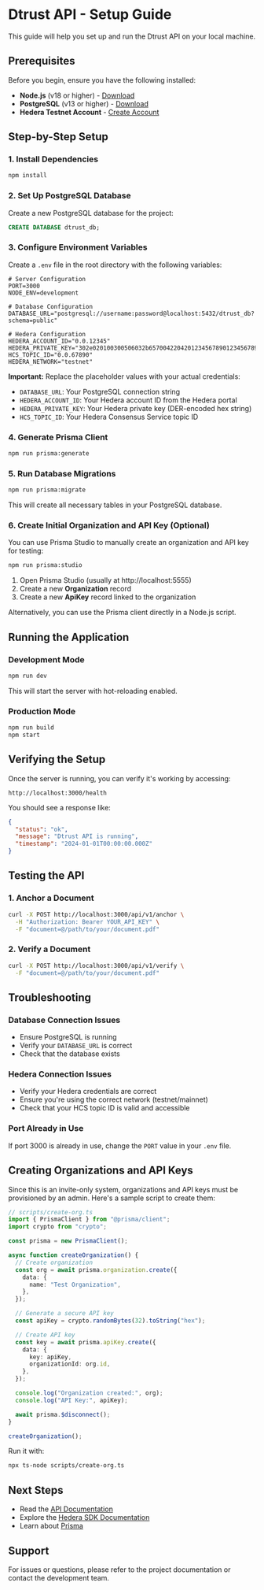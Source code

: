 # Dtrust API - Setup Guide

This guide will help you set up and run the Dtrust API on your local machine.

## Prerequisites

Before you begin, ensure you have the following installed:

- **Node.js** (v18 or higher) - [Download](https://nodejs.org/)
- **PostgreSQL** (v13 or higher) - [Download](https://www.postgresql.org/download/)
- **Hedera Testnet Account** - [Create Account](https://portal.hedera.com/)

## Step-by-Step Setup

### 1. Install Dependencies

```bash
npm install
```

### 2. Set Up PostgreSQL Database

Create a new PostgreSQL database for the project:

```sql
CREATE DATABASE dtrust_db;
```

### 3. Configure Environment Variables

Create a `.env` file in the root directory with the following variables:

```env
# Server Configuration
PORT=3000
NODE_ENV=development

# Database Configuration
DATABASE_URL="postgresql://username:password@localhost:5432/dtrust_db?schema=public"

# Hedera Configuration
HEDERA_ACCOUNT_ID="0.0.12345"
HEDERA_PRIVATE_KEY="302e020100300506032b65700422042012345678901234567890123456789012"
HCS_TOPIC_ID="0.0.67890"
HEDERA_NETWORK="testnet"
```

**Important:** Replace the placeholder values with your actual credentials:

- `DATABASE_URL`: Your PostgreSQL connection string
- `HEDERA_ACCOUNT_ID`: Your Hedera account ID from the Hedera portal
- `HEDERA_PRIVATE_KEY`: Your Hedera private key (DER-encoded hex string)
- `HCS_TOPIC_ID`: Your Hedera Consensus Service topic ID

### 4. Generate Prisma Client

```bash
npm run prisma:generate
```

### 5. Run Database Migrations

```bash
npm run prisma:migrate
```

This will create all necessary tables in your PostgreSQL database.

### 6. Create Initial Organization and API Key (Optional)

You can use Prisma Studio to manually create an organization and API key for testing:

```bash
npm run prisma:studio
```

1. Open Prisma Studio (usually at http://localhost:5555)
2. Create a new **Organization** record
3. Create a new **ApiKey** record linked to the organization

Alternatively, you can use the Prisma client directly in a Node.js script.

## Running the Application

### Development Mode

```bash
npm run dev
```

This will start the server with hot-reloading enabled.

### Production Mode

```bash
npm run build
npm start
```

## Verifying the Setup

Once the server is running, you can verify it's working by accessing:

```
http://localhost:3000/health
```

You should see a response like:

```json
{
  "status": "ok",
  "message": "Dtrust API is running",
  "timestamp": "2024-01-01T00:00:00.000Z"
}
```

## Testing the API

### 1. Anchor a Document

```bash
curl -X POST http://localhost:3000/api/v1/anchor \
  -H "Authorization: Bearer YOUR_API_KEY" \
  -F "document=@/path/to/your/document.pdf"
```

### 2. Verify a Document

```bash
curl -X POST http://localhost:3000/api/v1/verify \
  -F "document=@/path/to/your/document.pdf"
```

## Troubleshooting

### Database Connection Issues

- Ensure PostgreSQL is running
- Verify your `DATABASE_URL` is correct
- Check that the database exists

### Hedera Connection Issues

- Verify your Hedera credentials are correct
- Ensure you're using the correct network (testnet/mainnet)
- Check that your HCS topic ID is valid and accessible

### Port Already in Use

If port 3000 is already in use, change the `PORT` value in your `.env` file.

## Creating Organizations and API Keys

Since this is an invite-only system, organizations and API keys must be provisioned by an admin. Here's a sample script to create them:

```typescript
// scripts/create-org.ts
import { PrismaClient } from "@prisma/client";
import crypto from "crypto";

const prisma = new PrismaClient();

async function createOrganization() {
  // Create organization
  const org = await prisma.organization.create({
    data: {
      name: "Test Organization",
    },
  });

  // Generate a secure API key
  const apiKey = crypto.randomBytes(32).toString("hex");

  // Create API key
  const key = await prisma.apiKey.create({
    data: {
      key: apiKey,
      organizationId: org.id,
    },
  });

  console.log("Organization created:", org);
  console.log("API Key:", apiKey);

  await prisma.$disconnect();
}

createOrganization();
```

Run it with:

```bash
npx ts-node scripts/create-org.ts
```

## Next Steps

- Read the [API Documentation](README.md)
- Explore the [Hedera SDK Documentation](https://docs.hedera.com/)
- Learn about [Prisma](https://www.prisma.io/docs/)

## Support

For issues or questions, please refer to the project documentation or contact the development team.
